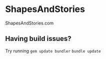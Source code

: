 # ShapesAndStories
ShapesAndStories.com

## Having build issues?
Try running
`gem update bundler`
`bundle update`